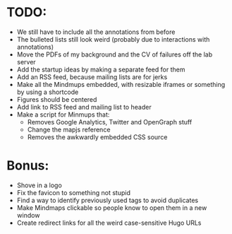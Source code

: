 # TODO:

- We still have to include all the annotations from before
- The bulleted lists still look weird (probably due to interactions with annotations)
- Move the PDFs of my background and the CV of failures off the lab server
- Add the startup ideas by making a separate feed for them
- Add an RSS feed, because mailing lists are for jerks
- Make all the Mindmups embedded, with resizable iframes or something by using a shortcode
- Figures should be centered
- Add link to RSS feed and mailing list to header
- Make a script for Minmups that:
    - Removes Google Analytics, Twitter and OpenGraph stuff
    - Change the mapjs reference
    - Removes the awkwardly embedded CSS source

# Bonus:

- Shove in a logo
- Fix the favicon to something not stupid
- Find a way to identify previously used tags to avoid duplicates
- Make Mindmaps clickable so people know to open them in a new window
- Create redirect links for all the weird case-sensitive Hugo URLs
